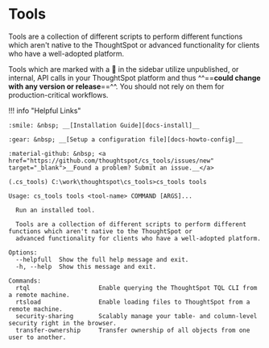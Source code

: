 # Tools

Tools are a collection of different scripts to perform different functions which aren't
native to the ThoughtSpot or advanced functionality for clients who have a well-adopted
platform.

Tools which are marked with a :see_no_evil: in the sidebar utilize unpublished, or
internal, API calls in your ThoughtSpot platform and thus ^^==__could change with any
version or release__==^^. You should not rely on them for production-critical workflows.

!!! info "Helpful Links"

    :smile: &nbsp; __[Installation Guide][docs-install]__

    :gear: &nbsp; __[Setup a configuration file][docs-howto-config]__

    :material-github: &nbsp; <a href="https://github.com/thoughtspot/cs_tools/issues/new" target="_blank">__Found a problem? Submit an issue.__</a>

```console
(.cs_tools) C:\work\thoughtspot\cs_tools>cs_tools tools

Usage: cs_tools tools <tool-name> COMMAND [ARGS]...

  Run an installed tool.

  Tools are a collection of different scripts to perform different functions which aren't native to the ThoughtSpot or
  advanced functionality for clients who have a well-adopted platform.

Options:
  --helpfull  Show the full help message and exit.
  -h, --help  Show this message and exit.

Commands:
  rtql                   Enable querying the ThoughtSpot TQL CLI from a remote machine.
  rtsload                Enable loading files to ThoughtSpot from a remote machine.
  security-sharing       Scalably manage your table- and column-level security right in the browser.
  transfer-ownership     Transfer ownership of all objects from one user to another.
```

[docs-install]: how-to/install-upgrade-cs-tools.md
[docs-howto-config]: how-to/configuration-file.md
[gh-issue]: https://github.com/thoughtspot/cs_tools/issues/new
